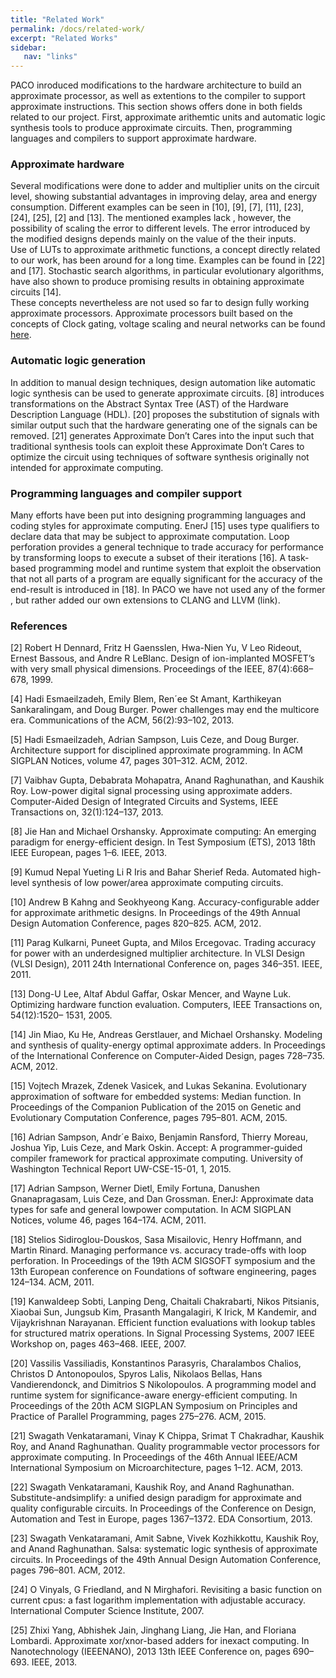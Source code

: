 ```yaml
---
title: "Related Work"
permalink: /docs/related-work/
excerpt: "Related Works"
sidebar:
   nav: "links"
---
```


PACO inroduced modifications to the hardware architecture to build an approximate processor, as well as extentions to the compiler to support approximate instructions. This section shows offers done in both fields related to our project. First, approximate arithemtic units and automatic logic synthesis tools to produce approximate circuits. Then, programming languages and compilers to support approximate hardware.

### Approximate hardware

Several modifications were done to adder and multiplier units on the circuit level, showing substantial advantages in improving delay, area and energy consumption. Different examples can be seen in [10], [9], [7], [11], [23], [24], [25], [2] and [13]. The mentioned examples lack , however, the possibility of scaling the error to different levels. The error introduced by the modified designs depends mainly on the value of the their inputs.  
Use of LUTs to approximate arithmetic functions, a concept directly related to our work, has been around for a long time. Examples can be found in [22] and [17]. Stochastic search algorithms, in particular evolutionary algorithms, have also shown to
produce promising results in obtaining approximate circuits [14].  
These concepts nevertheless are not used so far to design fully working approximate processors. Approximate processors built based on the concepts of Clock gating, voltage scaling and neural networks can be found [here](https://paco-cpu.github.io/paco-cpu/docs/similar-projects/).

### Automatic logic generation

In addition to manual design techniques, design automation like automatic logic synthesis can be used to generate approximate circuits. [8] introduces transformations on the Abstract Syntax Tree (AST) of the Hardware Description Language (HDL). [20]
proposes the substitution of signals with similar output such that the hardware generating one of the signals can be removed. [21] generates Approximate Don’t Cares into the input such that traditional synthesis tools can exploit these Approximate Don’t Cares to
optimize the circuit using techniques of software synthesis originally not intended for approximate computing. 

### Programming languages and compiler support

 Many efforts have been put into designing programming languages and coding styles for approximate computing. EnerJ [15] uses type qualifiers to declare data that may be subject to approximate computation. Loop perforation
provides a general technique to trade accuracy for performance by transforming loops to
execute a subset of their iterations [16]. A task-based programming model and runtime
system that exploit the observation that not all parts of a program are equally significant
for the accuracy of the end-result is introduced in [18]. In  PACO we have not used any of the former , but rather added our own extensions to CLANG and LLVM (link). 

### References

[2] Robert H Dennard, Fritz H Gaensslen, Hwa-Nien Yu, V Leo Rideout, Ernest Bassous, and Andre R LeBlanc. Design of ion-implanted MOSFET’s with very small
physical dimensions. Proceedings of the IEEE, 87(4):668–678, 1999.  

[4] Hadi Esmaeilzadeh, Emily Blem, Ren´ee St Amant, Karthikeyan Sankaralingam,
and Doug Burger. Power challenges may end the multicore era. Communications
of the ACM, 56(2):93–102, 2013.  

[5] Hadi Esmaeilzadeh, Adrian Sampson, Luis Ceze, and Doug Burger. Architecture
support for disciplined approximate programming. In ACM SIGPLAN Notices,
volume 47, pages 301–312. ACM, 2012.  

[7] Vaibhav Gupta, Debabrata Mohapatra, Anand Raghunathan, and Kaushik Roy.
Low-power digital signal processing using approximate adders. Computer-Aided
Design of Integrated Circuits and Systems, IEEE Transactions on, 32(1):124–137,
2013.  

[8] Jie Han and Michael Orshansky. Approximate computing: An emerging paradigm
for energy-efficient design. In Test Symposium (ETS), 2013 18th IEEE European,
pages 1–6. IEEE, 2013.  

[9] Kumud Nepal Yueting Li R Iris and Bahar Sherief Reda. Automated high-level
synthesis of low power/area approximate computing circuits.  

[10] Andrew B Kahng and Seokhyeong Kang. Accuracy-configurable adder for approximate arithmetic designs. In Proceedings of the 49th Annual Design Automation
Conference, pages 820–825. ACM, 2012.  

[11] Parag Kulkarni, Puneet Gupta, and Milos Ercegovac. Trading accuracy for power
with an underdesigned multiplier architecture. In VLSI Design (VLSI Design),
2011 24th International Conference on, pages 346–351. IEEE, 2011.  

[13] Dong-U Lee, Altaf Abdul Gaffar, Oskar Mencer, and Wayne Luk. Optimizing
hardware function evaluation. Computers, IEEE Transactions on, 54(12):1520–
1531, 2005.  

[14] Jin Miao, Ku He, Andreas Gerstlauer, and Michael Orshansky. Modeling and synthesis of quality-energy optimal approximate adders. In Proceedings of the International Conference on Computer-Aided Design, pages 728–735. ACM, 2012.  

[15] Vojtech Mrazek, Zdenek Vasicek, and Lukas Sekanina. Evolutionary approximation
of software for embedded systems: Median function. In Proceedings of the Companion Publication of the 2015 on Genetic and Evolutionary Computation Conference,
pages 795–801. ACM, 2015.  

[16] Adrian Sampson, Andr´e Baixo, Benjamin Ransford, Thierry Moreau, Joshua Yip,
Luis Ceze, and Mark Oskin. Accept: A programmer-guided compiler framework
for practical approximate computing. University of Washington Technical Report
UW-CSE-15-01, 1, 2015.  

[17] Adrian Sampson, Werner Dietl, Emily Fortuna, Danushen Gnanapragasam, Luis
Ceze, and Dan Grossman. EnerJ: Approximate data types for safe and general lowpower computation. In ACM SIGPLAN Notices, volume 46, pages 164–174. ACM,
2011.  

[18] Stelios Sidiroglou-Douskos, Sasa Misailovic, Henry Hoffmann, and Martin Rinard.
Managing performance vs. accuracy trade-offs with loop perforation. In Proceedings of the 19th ACM SIGSOFT symposium and the 13th European conference on
Foundations of software engineering, pages 124–134. ACM, 2011.  

[19] Kanwaldeep Sobti, Lanping Deng, Chaitali Chakrabarti, Nikos Pitsianis, Xiaobai
Sun, Jungsub Kim, Prasanth Mangalagiri, K Irick, M Kandemir, and Vijaykrishnan
Narayanan. Efficient function evaluations with lookup tables for structured matrix
operations. In Signal Processing Systems, 2007 IEEE Workshop on, pages 463–468.
IEEE, 2007.  

[20] Vassilis Vassiliadis, Konstantinos Parasyris, Charalambos Chalios, Christos D
Antonopoulos, Spyros Lalis, Nikolaos Bellas, Hans Vandierendonck, and Dimitrios S
Nikolopoulos. A programming model and runtime system for significance-aware
energy-efficient computing. In Proceedings of the 20th ACM SIGPLAN Symposium
on Principles and Practice of Parallel Programming, pages 275–276. ACM, 2015.  

[21] Swagath Venkataramani, Vinay K Chippa, Srimat T Chakradhar, Kaushik Roy,
and Anand Raghunathan. Quality programmable vector processors for approximate
computing. In Proceedings of the 46th Annual IEEE/ACM International Symposium
on Microarchitecture, pages 1–12. ACM, 2013.  

[22] Swagath Venkataramani, Kaushik Roy, and Anand Raghunathan. Substitute-andsimplify: a unified design paradigm for approximate and quality configurable circuits. In Proceedings of the Conference on Design, Automation and Test in Europe,
pages 1367–1372. EDA Consortium, 2013.  

[23] Swagath Venkataramani, Amit Sabne, Vivek Kozhikkottu, Kaushik Roy, and Anand
Raghunathan. Salsa: systematic logic synthesis of approximate circuits. In Proceedings of the 49th Annual Design Automation Conference, pages 796–801. ACM,
2012.  

[24] O Vinyals, G Friedland, and N Mirghafori. Revisiting a basic function on current
cpus: a fast logarithm implementation with adjustable accuracy. International
Computer Science Institute, 2007.  

[25] Zhixi Yang, Abhishek Jain, Jinghang Liang, Jie Han, and Floriana Lombardi. Approximate xor/xnor-based adders for inexact computing. In Nanotechnology (IEEENANO), 2013 13th IEEE Conference on, pages 690–693. IEEE, 2013.  
